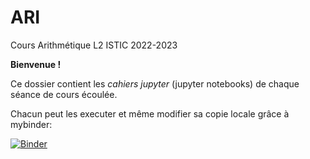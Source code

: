 # ARI
Cours Arithmétique L2 ISTIC 2022-2023

**Bienvenue !**

Ce dossier contient les _cahiers jupyter_ (jupyter notebooks) de chaque séance de cours écoulée.  

Chacun peut les executer et même modifier sa copie locale grâce à mybinder:

[![Binder](https://mybinder.org/badge.svg)](https://mybinder.org/v2/gh/svungoc/ARI/master)


